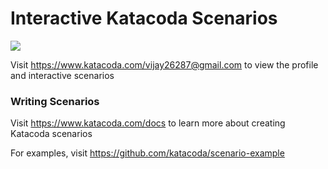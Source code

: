 # Interactive Katacoda Scenarios

[![](http://shields.katacoda.com/katacoda/vijay26287@gmail.com/count.svg)](https://www.katacoda.com/vijay26287@gmail.com "Get your profile on Katacoda.com")

Visit https://www.katacoda.com/vijay26287@gmail.com to view the profile and interactive scenarios

### Writing Scenarios
Visit https://www.katacoda.com/docs to learn more about creating Katacoda scenarios

For examples, visit https://github.com/katacoda/scenario-example
